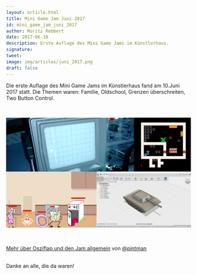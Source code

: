 ```yaml
---
layout: article.html
title: Mini Game Jam Juni 2017
id: mini_game_jam_juni_2017
author: Moritz Rebbert
date: 2017-06-10
description: Erste Auflage des Mini Game Jams im Künstlerhaus.
signature:
tweet:
image: img/articles/juni_2017.png
draft: false
---
```

Die erste Auflage des Mini Game Jams im Künstlerhaus fand am 10.Juni 2017 statt.
Die Themen waren: Familie, Oldschool, Grenzen überschreiten, Two Button Control.

<br>

![Game Collage](/img/articles/juni_2017.png)

<br>

[Mehr über Osziflap und den Jam allgemein](https://www.bakera.de/wp/2017/06/klein-aber-fein-der-minigamejam-in-dortmund/) von [@pintman](https://twitter.com/pintman)

<br>
Danke an alle, die da waren!
